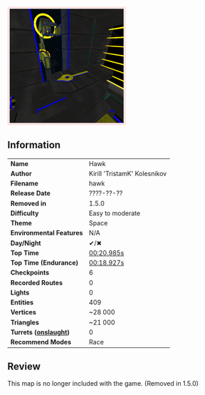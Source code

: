 <img style='border:5px solid #ffe0e0e0' src="../images/maps-old/hawk.png" width="256px" />

## Information

|                                                           |                                                          |
|-----------------------------------------------------------|----------------------------------------------------------|
| **Name**                                                  | Hawk                                                     |
| **Author**                                                | Kirill 'TristamK' Kolesnikov                             |
| **Filename**                                              | hawk                                                     |
| **Release Date**                                          | ????-??-??                                               |
| **Removed in**                                            | 1.5.0                                                    |
| **Difficulty**                                            | Easy to moderate                                         |
| **Theme**                                                 | Space                                                    |
| **Environmental Features**                                | N/A                                                      |
| **Day/Night**                                             | ✔/✖                                                     |
| **Top Time**                                              | [00:20.985s](http://play.redeclipse.net:28700/maps-old/hawk) |
| **Top Time (Endurance)**                                  | [00:18.927s](http://play.redeclipse.net:28700/maps-old/hawk) |
| **Checkpoints**                                           | 6                                                        |
| **Recorded Routes**                                       | 0                                                        |
| **Lights**                                                | 0                                                        |
| **Entities**                                              | 409                                                      |
| **Vertices**                                              | ~28 000                                                  |
| **Triangles**                                             | ~21 000                                                  |
| **Turrets ([onslaught](../Modes-and-Mutators#Mutators))** | 0                                                        |
| **Recommend Modes**                                       | Race                                                     |

## Review

This map is no longer included with the game. (Removed in 1.5.0)
